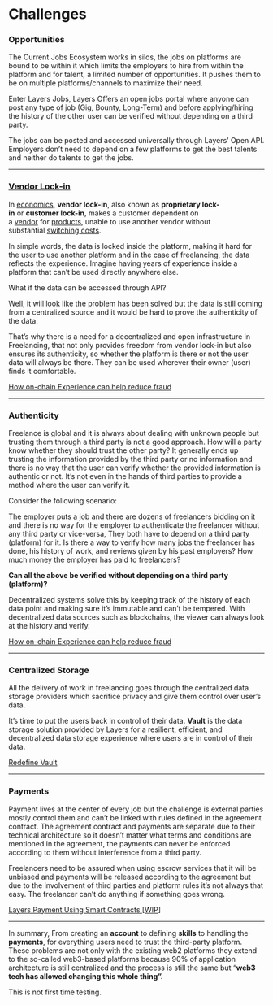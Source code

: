 # **Challenges**

### Opportunities

The Current Jobs Ecosystem works in silos, the jobs on platforms are bound to be within it which limits the employers to hire from within the platform and for talent, a limited number of opportunities. It pushes them to be on multiple platforms/channels to maximize their need. 

Enter Layers Jobs, Layers Offers an open jobs portal where anyone can post any type of job (Gig, Bounty, Long-Term) and before applying/hiring the history of the other user can be verified without depending on a third party.

The jobs can be posted and accessed universally through Layers’ Open API. Employers don’t need to depend on a few platforms to get the best talents and neither do talents to get the jobs.

---

### [Vendor Lock-in](https://en.wikipedia.org/wiki/Vendor_lock-in)

In [economics](https://en.wikipedia.org/wiki/Economics), **vendor lock-in**, also known as **proprietary lock-in** or **customer lock-in**, makes a customer dependent on a [vendor](https://en.wikipedia.org/wiki/Vendor) for [products](https://en.wikipedia.org/wiki/Product_(business)), unable to use another vendor without substantial [switching costs](https://en.wikipedia.org/wiki/Switching_barriers).

In simple words, the data is locked inside the platform, making it hard for the user to use another platform and in the case of freelancing, the data reflects the experience. Imagine having years of experience inside a platform that can’t be used directly anywhere else.

What if the data can be accessed through API?

Well, it will look like the problem has been solved but the data is still coming from a centralized source and it would be hard to prove the authenticity of the data.

That’s why there is a need for a decentralized and open infrastructure in Freelancing, that not only provides freedom from vendor lock-in but also ensures its authenticity, so whether the platform is there or not the user data will always be there. They can be used wherever their owner (user) finds it comfortable.

[How on-chain Experience can help reduce fraud](https://www.notion.so/How-on-chain-Experience-can-help-reduce-fraud-276a07cb34b9465ca15bca5cc55d3dc7?pvs=21) 

---

### **Authenticity**

Freelance is global and it is always about dealing with unknown people but trusting them through a third party is not a good approach. How will a party know whether they should trust the other party? It generally ends up trusting the information provided by the third party or no information and there is no way that the user can verify whether the provided information is authentic or not. It’s not even in the hands of third parties to provide a method where the user can verify it.

Consider the following scenario:

The employer puts a job and there are dozens of freelancers bidding on it and there is no way for the employer to authenticate the freelancer without any third party or vice-versa, They both have to depend on a third party (platform) for it. Is there a way to verify how many jobs the freelancer has done, his history of work, and reviews given by his past employers? How much money the employer has paid to freelancers? 

**Can all the above be verified without depending on a third party (platform)?**

Decentralized systems solve this by keeping track of the history of each data point and making sure it’s immutable and can’t be tempered. With decentralized data sources such as blockchains, the viewer can always look at the history and verify.

[How on-chain Experience can help reduce fraud](https://www.notion.so/How-on-chain-Experience-can-help-reduce-fraud-276a07cb34b9465ca15bca5cc55d3dc7?pvs=21) 

---

### Centralized Storage

All the delivery of work in freelancing goes through the centralized data storage providers which sacrifice privacy and give them control over user’s data. 

It’s time to put the users back in control of their data. **Vault** is the data storage solution provided by Layers for a resilient, efficient, and decentralized data storage experience where users are in control of their data. 

[Redefine Vault](https://www.notion.so/Redefine-Vault-5e722e7490ba4bd887a23357bffc9a5a?pvs=21)

---

### **Payments**

Payment lives at the center of every job but the challenge is external parties mostly control them and can’t be linked with rules defined in the agreement contract. The agreement contract and payments are separate due to their technical architecture so it doesn’t matter what terms and conditions are mentioned in the agreement, the payments can never be enforced according to them without interference from a third party.

Freelancers need to be assured when using escrow services that it will be unbiased and payments will be released according to the agreement but due to the involvement of third parties and platform rules it’s not always that easy. The freelancer can’t do anything if something goes wrong.

[Layers Payment Using Smart Contracts [WIP]](https://www.notion.so/Layers-Payment-Using-Smart-Contracts-WIP-7b621ed7e0454a63afead6985b3078e4?pvs=21) 

---

In summary, From creating an **account** to defining **skills** to handling the **payments**, for everything users need to trust the third-party platform. These problems are not only with the existing web2 platforms they extend to the so-called web3-based platforms because 90% of application architecture is still centralized and the process is still the same but “**web3 tech has allowed changing this whole thing”.**

This is not first time testing.
